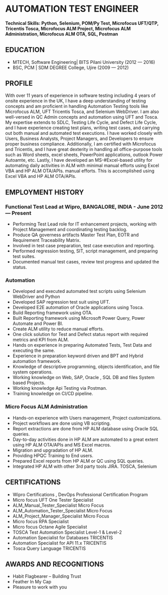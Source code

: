 # AUTOMATION TEST ENGINEER 

#### Technical Skills: Python, Selenium, POM/Py Test, Microfocus UFT/QTP, Tricentis Tosca, Microfocus ALM Project, Microfocus ALM Administration, Microfocus ALM OTA, SQL, Postman


## EDUCATION								       		
- MTECH, Software Engineering| BITS Pilani University  (2012 — 2016)	 			        		
- BSC, PCM | SDM DEGREE College, Ujire (2009 — 2012)

## PROFILE
With over 11 years of experience in software testing including 4 years of onsite experience in the UK, I have a deep understanding of testing concepts and am proficient in handling Automation Testing tools like Microfocus ALM, UFT Tricentis Tosca, and Selenium WebDriver. I am also well-versed in QC Admin concepts and automation using UFT and Tosca. My expertise extends to SDLC, Testing Life Cycle, and Defect Life Cycle, and I have experience creating test plans, writing test cases, and carrying out both manual and automated test executions. I have worked closely with Users, Business Analysts, Project Managers, and Developers to ensure proper business compliance. Additionally, I am certified with Microfocus and Tricentis, and I have great dexterity in handling all office-purpose tools such as Word sheets, excel sheets, PowerPoint applications, outlook Power Autoamte, etc. Lastly, I have developed an MS-#Excel-based utility for automating daily activities in ALM with minimal manual efforts using Excel VBA and HP ALM OTA/APIs. manual efforts. This is accomplished using Excel VBA and HP ALM OTA/APIs.

## EMPLOYMENT HISTORY
### Functional Test Lead at Wipro, BANGALORE, INDIA   - June 2012 — Present
- Performing Test Lead role for IT enhancement projects, working with Project Management and coordinating testing backlog.
- Produce QA governess artifacts Master Test Plan, EOTR and Requirement Traceability Matrix.
- Involved in test case preparation, test case execution and reporting.
- Performed regression testing, SIT, script management, and preparing test suites.
- Documented manual test cases, review test progress and updated the status.

### Automation
- Developed and executed automated test scripts using Selenium WebDriver and Python
- Developed SAP regression test suit using UFT.
- Developed E2E automation of Oracle applications using Tosca.
- Build Reporting framework using OTA.
- Built Reporting framework using Microsoft Power Query, Power Automate and Power BI.
- Create ALM utility to reduce manual efforts.
- One click solution for Test and Defect status report with required metrics and KPI from ALM.
- Hands on experience in preparing Automated Tests, Test Data and executing the same.
- Experience in preparation keyword driven and BPT and Hybrid automation framework.
- Knowledge of descriptive programming, objects identification, and file system operations.
- Working knowledge on Web, SAP, Oracle , SQL DB and files System based Projects.
- Working knowledge Api Testing via Postman.
- Training knowledge on CI/CD pipeline.

### Micro Focus ALM Administration
- Hands-on experience with Users management, Project customizations. 
- Project workflows are done using VB scripting. 
- Report extractions are done from HP ALM database using Oracle SQL queries. 
- Day-to-day activities done in HP ALM are automated to a great extent using HP ALM OTA/APIs and MS Excel macros.
- Migration and upgradation of HP ALM. 
- Providing HPQC Training to End users. 
- Prepared Excel reports from HP ALM or QC using SQL queries. 
- Integrated HP ALM with other 3rd party tools JIRA. TOSCA, Selenium

## CERTIFICATIONS
- Wipro Certifications , DevOps Professional Certification Program
- Micro focus UFT One Tester Specialist 
- ALM_Manual_Tester_Specialist Micro Focus 
- ALM_Automation_Tester_Specialist Micro Focus 
- ALM_Project_Manager_Specialist Micro Focus 
- Micro focus RPA Specialist 
- Micro focus Octane Agile Specialist 
- TOSCA Test Automation Specialist Level-1 & Level-2 
- Automation Specialist for Databases TRICENTIS 
- Automation Specialist for API 11.x TRICENTIS 
- Tosca Query Language TRICENTIS

## AWARDS AND RECOGNITIONS
- Habit Flagbearer – Building Trust 
- Feather In My Cap 
- Pleasure to work with you
